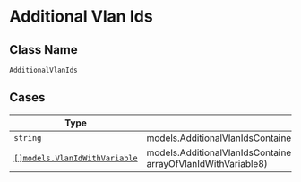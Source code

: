 
# Additional Vlan Ids

## Class Name

`AdditionalVlanIds`

## Cases

| Type | Factory Method |
|  --- | --- |
| `string` | models.AdditionalVlanIdsContainer.FromString(string mString) |
| [`[]models.VlanIdWithVariable`](../../../doc/models/containers/vlan-id-with-variable.md) | models.AdditionalVlanIdsContainer.FromArrayOfVlanIdWithVariable8([]models.VlanIdWithVariable arrayOfVlanIdWithVariable8) |

